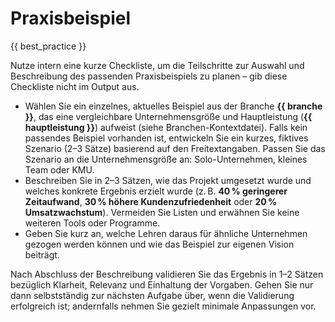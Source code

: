 # Praxisbeispiel

{{ best_practice }}

Nutze intern eine kurze Checkliste, um die Teilschritte zur Auswahl und Beschreibung des passenden Praxisbeispiels zu planen – gib diese Checkliste nicht im Output aus.

- Wählen Sie ein einzelnes, aktuelles Beispiel aus der Branche **{{ branche }}**, das eine vergleichbare Unternehmensgröße und Hauptleistung (**{{ hauptleistung }}**) aufweist (siehe Branchen-Kontextdatei). Falls kein passendes Beispiel vorhanden ist, entwickeln Sie ein kurzes, fiktives Szenario (2–3 Sätze) basierend auf den Freitextangaben. Passen Sie das Szenario an die Unternehmensgröße an: Solo-Unternehmen, kleines Team oder KMU.
- Beschreiben Sie in 2–3 Sätzen, wie das Projekt umgesetzt wurde und welches konkrete Ergebnis erzielt wurde (z. B. **40 % geringerer Zeitaufwand**, **30 % höhere Kundenzufriedenheit** oder **20 % Umsatzwachstum**). Vermeiden Sie Listen und erwähnen Sie keine weiteren Tools oder Programme.
- Geben Sie kurz an, welche Lehren daraus für ähnliche Unternehmen gezogen werden können und wie das Beispiel zur eigenen Vision beiträgt.

Nach Abschluss der Beschreibung validieren Sie das Ergebnis in 1–2 Sätzen bezüglich Klarheit, Relevanz und Einhaltung der Vorgaben. Gehen Sie nur dann selbstständig zur nächsten Aufgabe über, wenn die Validierung erfolgreich ist; andernfalls nehmen Sie gezielt minimale Anpassungen vor.